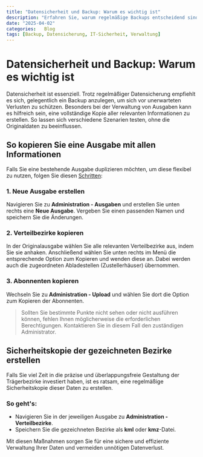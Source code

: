 ```yaml
---
title: "Datensicherheit und Backup: Warum es wichtig ist"
description: "Erfahren Sie, warum regelmäßige Backups entscheidend sind und wie Sie Ausgaben sowie gezeichnete Bezirke effektiv sichern in MultiRoute Go!"
date: "2025-04-02"
categories:   Blog
tags: [Backup, Datensicherung, IT-Sicherheit, Verwaltung]
---
```


# Datensicherheit und Backup: Warum es wichtig ist

Datensicherheit ist essenziell. Trotz regelmäßiger Datensicherung empfiehlt es sich, gelegentlich ein Backup anzulegen, um sich vor unerwarteten Verlusten zu schützen. Besonders bei der Verwaltung von Ausgaben kann es hilfreich sein, eine vollständige Kopie aller relevanten Informationen zu erstellen. So lassen sich verschiedene Szenarien testen, ohne die Originaldaten zu beeinflussen.

## So kopieren Sie eine Ausgabe mit allen Informationen
<!-- more -->
Falls Sie eine bestehende Ausgabe duplizieren möchten, um diese flexibel zu nutzen, folgen Sie diesen [Schritten](https://go.multiroute.de/handbuch/secure/#ausgaben-kopieren):

### 1. Neue Ausgabe erstellen  
Navigieren Sie zu **Administration - Ausgaben** und erstellen Sie unten rechts eine **Neue Ausgabe**. Vergeben Sie einen passenden Namen und speichern Sie die Änderungen.

### 2. Verteilbezirke kopieren  
In der Originalausgabe wählen Sie alle relevanten Verteilbezirke aus, indem Sie sie anhaken. Anschließend wählen Sie unten rechts im Menü die entsprechende Option zum Kopieren und wenden diese an. Dabei werden auch die zugeordneten Abladestellen (Zustellerhäuser) übernommen.

### 3. Abonnenten kopieren  
Wechseln Sie zu **Administration - Upload** und wählen Sie dort die Option zum Kopieren der Abonnenten. 

> Sollten Sie bestimmte Punkte nicht sehen oder nicht ausführen können, fehlen Ihnen möglicherweise die erforderlichen Berechtigungen. Kontaktieren Sie in diesem Fall den zuständigen Administrator.

## Sicherheitskopie der gezeichneten Bezirke erstellen

Falls Sie viel Zeit in die präzise und überlappungsfreie Gestaltung der Trägerbezirke investiert haben, ist es ratsam, eine regelmäßige Sicherheitskopie dieser Daten zu erstellen. 
### So geht's:
- Navigieren Sie in der jeweiligen Ausgabe zu **Administration - Verteilbezirke**.
- Speichern Sie die gezeichneten Bezirke als **kml** oder **kmz**-Datei.

Mit diesen Maßnahmen sorgen Sie für eine sichere und effiziente Verwaltung Ihrer Daten und vermeiden unnötigen Datenverlust.

